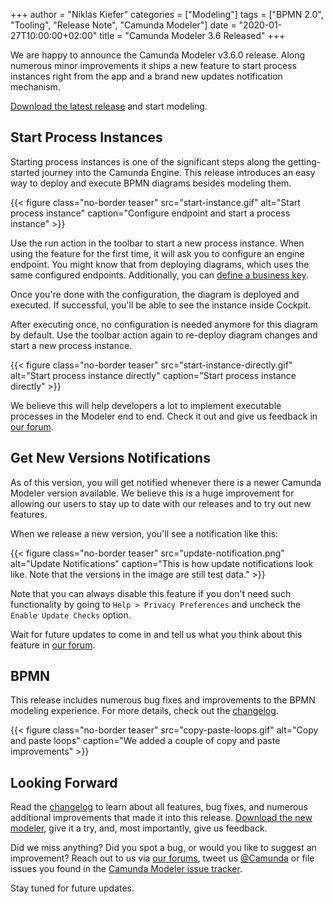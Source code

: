 +++
author = "Niklas Kiefer"
categories = ["Modeling"]
tags = ["BPMN 2.0", "Tooling", "Release Note", "Camunda Modeler"]
date = "2020-01-27T10:00:00+02:00"
title = "Camunda Modeler 3.6 Released"
+++

We are happy to announce the Camunda Modeler v3.6.0 release. Along numerous minor improvements it ships a new feature to start process instances right from the app and a brand new updates notification mechanism.

[Download the latest release](https://camunda.com/download/modeler/) and start modeling.

<!--more-->

## Start Process Instances

Starting process instances is one of the significant steps along the getting-started journey into the Camunda Engine. This release introduces an easy way to deploy and execute BPMN diagrams besides modeling them.

{{< figure class="no-border teaser" src="start-instance.gif" alt="Start process instance" caption="Configure endpoint and start a process instance" >}}

Use the run action in the toolbar to start a new process instance. When using the feature for the first time, it will ask you to configure an engine endpoint. You might know that from deploying diagrams, which uses the same configured endpoints. Additionally, you can [define a business key](https://blog.camunda.com/post/2018/10/business-key/).

Once you're done with the configuration, the diagram is deployed and executed. If successful, you'll be able to see the instance inside Cockpit.

After executing once, no configuration is needed anymore for this diagram by default. Use the toolbar action again to re-deploy diagram changes and start a new process instance.

{{< figure class="no-border teaser" src="start-instance-directly.gif" alt="Start process instance directly" caption="Start process instance directly" >}}

We believe this will help developers a lot to implement executable processes in the Modeler end to end. Check it out and give us feedback in [our forum](https://forum.camunda.org/c/modeler).

## Get New Versions Notifications

As of this version, you will get notified whenever there is a newer Camunda Modeler version available. We believe this is a huge improvement for allowing our users to stay up to date with our releases and to try out new features.

When we release a new version, you'll see a notification like this:

{{< figure class="no-border teaser" src="update-notification.png" alt="Update Notifications" caption="This is how update notifications look like. Note that the versions in the image are still test data." >}}

Note that you can always disable this feature if you don't need such functionality by going to `Help > Privacy Preferences` and uncheck the `Enable Update Checks` option.

Wait for future updates to come in and tell us what you think about this feature in [our forum](https://forum.camunda.org/c/modeler).

## BPMN

This release includes numerous bug fixes and improvements to the BPMN modeling experience. For more details, check out the [changelog](https://github.com/camunda/camunda-modeler/blob/develop/CHANGELOG.md#360).

{{< figure class="no-border teaser" src="copy-paste-loops.gif" alt="Copy and paste loops" caption="We added a couple of copy and paste improvements" >}}

## Looking Forward

Read the [changelog](https://github.com/camunda/camunda-modeler/blob/master/CHANGELOG.md#360) to learn about all features, bug fixes, and numerous additional improvements that made it into this release. [Download the new modeler](https://camunda.com/download/modeler/), give it a try, and, most importantly, give us feedback.

Did we miss anything? Did you spot a bug, or would you like to suggest an improvement? Reach out to us via [our forums](https://forum.camunda.org/c/modeler), tweet us [@Camunda](https://twitter.com/Camunda) or file issues you found in the [Camunda Modeler issue tracker](https://github.com/camunda/camunda-modeler/issues/new/choose).

Stay tuned for future updates.
